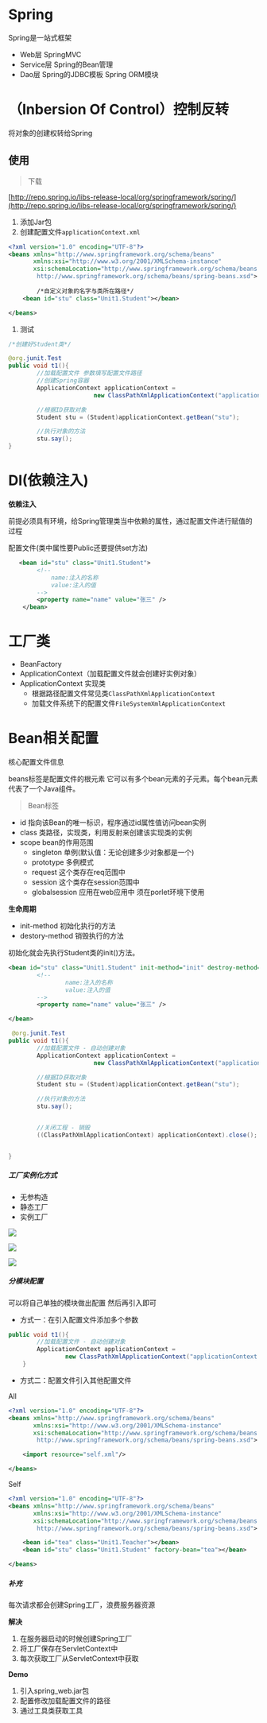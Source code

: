 # Spring

Spring是一站式框架

- Web层  SpringMVC
- Service层 Spring的Bean管理
- Dao层 Spring的JDBC模板 Spring ORM模块


# （Inbersion Of Control）控制反转

将对象的创建权转给Spring


## 使用

> 下载

[http://repo.spring.io/libs-release-local/org/springframework/spring/](http://repo.spring.io/libs-release-local/org/springframework/spring/)

1. 添加Jar包
2. 创建配置文件`applicationContext.xml`

```xml
<?xml version="1.0" encoding="UTF-8"?>
<beans xmlns="http://www.springframework.org/schema/beans"
       xmlns:xsi="http://www.w3.org/2001/XMLSchema-instance"
       xsi:schemaLocation="http://www.springframework.org/schema/beans
        http://www.springframework.org/schema/beans/spring-beans.xsd">
	
		/*自定义对象的名字与类所在路径*/
    <bean id="stu" class="Unit1.Student"></bean>

</beans>
```
1.  测试

```java
/*创建好Student类*/

@org.junit.Test
public void t1(){
		//加载配置文件 参数填写配置文件路径
		//创建Spring容器
		ApplicationContext applicationContext =
						new ClassPathXmlApplicationContext("applicationContext.xml");

		//根据ID获取对象
		Student stu = (Student)applicationContext.getBean("stu");

		//执行对象的方法
		stu.say();
}
```

# DI(依赖注入)




**依赖注入**

前提必须具有环境，给Spring管理类当中依赖的属性，通过配置文件进行赋值的过程

配置文件(类中属性要Public还要提供set方法)

```xml
   <bean id="stu" class="Unit1.Student">
        <!--
            name:注入的名称
            value:注入的值
        -->
        <property name="name" value="张三" />
    </bean>
```

# 工厂类

- BeanFactory
- ApplicationContext（加载配置文件就会创建好实例对象）
- ApplicationContext 实现类
	- 根据路径配置文件常见类`ClassPathXmlApplicationContext`
	- 加载文件系统下的配置文件`FileSystemXmlApplicationContext`


# Bean相关配置

核心配置文件信息

beans标签是配置文件的根元素 它可以有多个bean元素的子元素。每个bean元素代表了一个Java组件。

> Bean标签

- id 指向该Bean的唯一标识，程序通过id属性值访问bean实例 
- class  类路径，实现类，利用反射来创建该实现类的实例
- scope  bean的作用范围
	- singleton 单例(默认值：无论创建多少对象都是一个)
	- prototype 多例模式
	- request 这个类存在req范围中
	- session 这个类存在session范围中
	- globalsession  应用在web应用中 须在porlet环境下使用
  

**生命周期**

- init-method 初始化执行的方法
- destory-method 销毁执行的方法

初始化就会先执行Student类的init()方法。

```xml
<bean id="stu" class="Unit1.Student" init-method="init" destroy-method="des">
		<!--
				name:注入的名称
				value:注入的值
		-->
		<property name="name" value="张三" />

</bean>
```

```java
 @org.junit.Test
public void t1(){
		//加载配置文件 - 自动创建对象
		ApplicationContext applicationContext =
						new ClassPathXmlApplicationContext("applicationContext.xml");

		//根据ID获取对象
		Student stu = (Student)applicationContext.getBean("stu");

		//执行对象的方法
		stu.say();


		//关闭工程 - 销毁
		((ClassPathXmlApplicationContext) applicationContext).close();


}
```

##### **工厂实例化方式**

- 无参构造
- 静态工厂
- 实例工厂

![](image/1557240424028.png)

![](image/1557240446080.png)

![](image/1557240403866.png)



##### 分模块配置

可以将自己单独的模块做出配置 然后再引入即可

- 方式一：在引入配置文件添加多个参数

```java
public void t1(){
        //加载配置文件 - 自动创建对象
        ApplicationContext applicationContext =
                new ClassPathXmlApplicationContext("applicationContext.xml","self.xml");
    }
```

- 方式二：配置文件引入其他配置文件

All

```xml
<?xml version="1.0" encoding="UTF-8"?>
<beans xmlns="http://www.springframework.org/schema/beans"
       xmlns:xsi="http://www.w3.org/2001/XMLSchema-instance"
       xsi:schemaLocation="http://www.springframework.org/schema/beans
        http://www.springframework.org/schema/beans/spring-beans.xsd">

    <import resource="self.xml"/>

</beans>
```


Self

```xml
<?xml version="1.0" encoding="UTF-8"?>
<beans xmlns="http://www.springframework.org/schema/beans"
       xmlns:xsi="http://www.w3.org/2001/XMLSchema-instance"
       xsi:schemaLocation="http://www.springframework.org/schema/beans
        http://www.springframework.org/schema/beans/spring-beans.xsd">

    <bean id="tea" class="Unit1.Teacher"></bean>
    <bean id="stu" class="Unit1.Student" factory-bean="tea"></bean>

</beans>
```



##### 补充

每次请求都会创建Spring工厂，浪费服务器资源

**解决**

1. 在服务器启动的时候创建Spring工厂
2. 将工厂保存在ServletContext中
3. 每次获取工厂从ServletContext中获取

**Demo**

1. 引入spring_web.jar包
2. 配置修改加载配置文件的路径
3. 通过工具类获取工具




